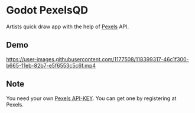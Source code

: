 # Godot PexelsQD

Artists quick draw app with the help of [Pexels](//www.pexels.com/) API.

## Demo

https://user-images.githubusercontent.com/1177508/118399317-46c1f300-b665-11eb-82b7-e5f6553c5c6f.mp4


## Note

You need your own [Pexels API-KEY](//www.pexels.com/api/). You can get one by registering at Pexels.

